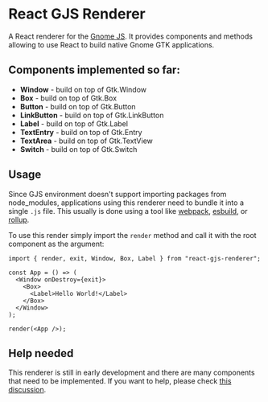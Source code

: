 # React GJS Renderer

A React renderer for the [Gnome JS](https://gjs.guide/about/). It provides components and methods allowing to use React to build native Gnome GTK applications.

## Components implemented so far:

- **Window** - build on top of Gtk.Window
- **Box** - build on top of Gtk.Box
- **Button** - build on top of Gtk.Button
- **LinkButton** - build on top of Gtk.LinkButton
- **Label** - build on top of Gtk.Label
- **TextEntry** - build on top of Gtk.Entry
- **TextArea** - build on top of Gtk.TextView
- **Switch** - build on top of Gtk.Switch

## Usage

Since GJS environment doesn't support importing packages from node_modules, applications using this renderer need to bundle it into a single `.js` file. This usually is done using a tool like [webpack](https://webpack.js.org/), [esbuild](https://esbuild.github.io/), or [rollup](https://rollupjs.org/guide/en/).

To use this render simply import the `render` method and call it with the root component as the argument:

```tsx
import { render, exit, Window, Box, Label } from "react-gjs-renderer";

const App = () => (
  <Window onDestroy={exit}>
    <Box>
      <Label>Hello World!</Label>
    </Box>
  </Window>
);

render(<App />);
```

## Help needed

This renderer is still in early development and there are many components that need to be implemented. If you want to help, please
check [this discussion](https://github.com/ncpa0cpl/react-gjs-renderer/discussions/1).
